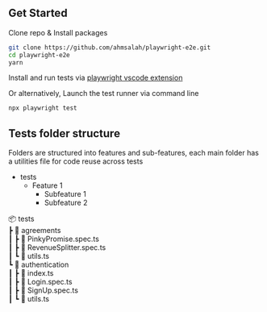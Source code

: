 ## Get Started

Clone repo & Install packages

```sh
git clone https://github.com/ahmsalah/playwright-e2e.git
cd playwright-e2e
yarn
```

Install and run tests via [playwright vscode extension](https://marketplace.visualstudio.com/items?itemName=ms-playwright.playwright)

Or alternatively, Launch the test runner via command line

```sh
npx playwright test
```

## Tests folder structure

Folders are structured into features and sub-features, each main folder has a utilities file for code reuse across tests

- tests
  - Feature 1
    - Subfeature 1
    - Subfeature 2

 📦 tests  
 ┣ 📂 agreements  
 ┃ ┣ 📜 PinkyPromise.spec.ts  
 ┃ ┣ 📜 RevenueSplitter.spec.ts  
 ┃ ┗ 📜 utils.ts  
 ┗ 📂 authentication  
 ┃ ┣ 📜 index.ts  
 ┃ ┣ 📜 Login.spec.ts  
 ┃ ┣ 📜 SignUp.spec.ts  
 ┃ ┗ 📜 utils.ts
